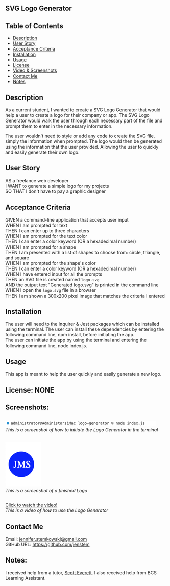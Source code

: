## SVG Logo Generator

## Table of Contents
+ [Description](#description)
+ [User Story](#userstory)
+ [Acceptance Criteria](#acceptance)
+ [Installation](#installation)
+ [Usage](#usage)
+ [License](#license)
+ [Video & Screenshots](#screenshots)
+ [Contact Me](#contact)
+ [Notes](#notes)
##

<a id='description'></a>
## Description

As a current student, I wanted to create a SVG Logo Generator that would help a user to create a logo for their company or app.  The SVG Logo Generator would walk the user through each necessary part of the file and prompt them to enter in the necessary information.

The user wouldn't need to style or add any code to create the SVG file, simply the information when prompted.  The logo would then be generated using the information that the user provided.  Allowing the user to quickly and easily generate their own logo.
##

<a id='userstory'></a>
## User Story

AS a freelance web developer\
I WANT to generate a simple logo for my projects\
SO THAT I don't have to pay a graphic designer
##

<a id='acceptance'></a>
## Acceptance Criteria

GIVEN a command-line application that accepts user input\
WHEN I am prompted for text\
THEN I can enter up to three characters\
WHEN I am prompted for the text color\
THEN I can enter a color keyword (OR a hexadecimal number)\
WHEN I am prompted for a shape\
THEN I am presented with a list of shapes to choose from: circle, triangle, and square\
WHEN I am prompted for the shape's color\
THEN I can enter a color keyword (OR a hexadecimal number)\
WHEN I have entered input for all the prompts\
THEN an SVG file is created named `logo.svg`\
AND the output text "Generated logo.svg" is printed in the command line\
WHEN I open the `logo.svg` file in a browser\
THEN I am shown a 300x200 pixel image that matches the criteria I entered
##

<a id='installation'></a>
## Installation
The user will need to the Inquirer & Jest packages which can be installed using the terminal.  The user can install these dependencies by entering the following command line, npm install, before initiating the app.  <br>
The user can initiate the app by using the terminal and entering the following command line, node index.js.
##

<a id='usage'></a>
## Usage
This app is meant to help the user quickly and easily generate a new logo.
##

<a id='license'></a>
## License:  NONE
##

<a id='screenshots'></a>
## Screenshots:
##

![](https://github.com/jenstem/logo-generator/blob/main/assets/initiate.png) <br>
*This is a screenshot of how to initiate the Logo Generator in the terminal*
##

![](https://github.com/jenstem/logo-generator/blob/main/assets/blue-circle-example.png) <br>
*This is a screenshot of a finished Logo*
##

[Click to watch the video!](https://drive.google.com/file/d/1jVk8p_0RgXST3XVe6oxJ4tfb0o1Xx0mX/view) <br>
*This is a video of how to use the Logo Generator*
##

<a id='contact'></a>
## Contact Me
Email:  jennifer.stemkowski@gmail.com <br>
GitHub URL:  https://github.com/jenstem

##
<a id='notes'></a>
## Notes:

I received help from a tutor, [Scott Everett](https://calendly.com/fsf-tutor-team/scott-everett?month=2023-06).
I also received help from BCS Learning Assistant.